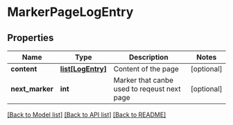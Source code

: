 # MarkerPageLogEntry

## Properties
Name | Type | Description | Notes
------------ | ------------- | ------------- | -------------
**content** | [**list[LogEntry]**](LogEntry.md) | Content of the page | [optional] 
**next_marker** | **int** | Marker that canbe used to reqeust next page | [optional] 

[[Back to Model list]](../README.md#documentation-for-models) [[Back to API list]](../README.md#documentation-for-api-endpoints) [[Back to README]](../README.md)


